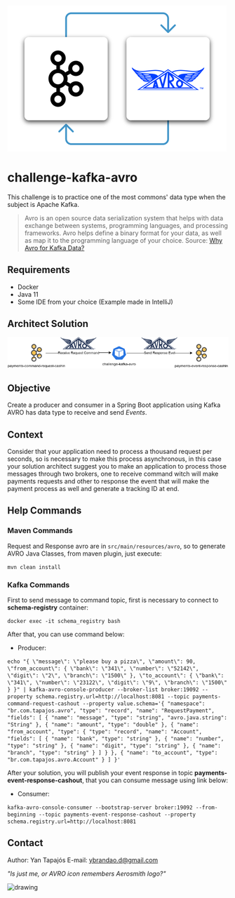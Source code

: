 ![img.png](assets/icon_kafka_avro.png)
# challenge-kafka-avro

This challenge is to practice one of the most commons' data type when the subject is Apache Kafka.

> Avro is an open source data serialization system that helps with data exchange between systems,
> programming languages, and processing frameworks. 
> Avro helps define a binary format for your data, as well as map it to the programming language of your choice.
> Source: [Why Avro for Kafka Data?](https://www.confluent.io/blog/avro-kafka-data/?utm_medium=sem&utm_source=google&utm_campaign=ch.sem_br.nonbrand_tp.prs_tgt.kafka_mt.xct_rgn.latam_lng.eng_dv.all&utm_term=kafka%20avro&creative=&device=c&placement=&gclid=CjwKCAjwqIiFBhAHEiwANg9szjDgpBm2Qbc1mAbMm1Gkfd_iXTUe4gGOl84triPCJJTAqXZwS4vYTRoCoaoQAvD_BwE)

## Requirements

 - Docker
 - Java 11
 - Some IDE from your choice (Example made in IntelliJ)

## Architect Solution

![kafka_avro](assets/kafka_avro.png)

## Objective

Create a producer and consumer in a Spring Boot application using Kafka AVRO has data type to receive and send _Events_.

## Context

Consider that your application need to process a thousand request per seconds, so is necessary to make this process asynchronous, in this case your solution architect suggest you to make an application to process those messages through two brokers, one to receive command witch will make payments requests and other to response the event that will make the payment process as well and generate a tracking ID at end.

## Help Commands

### Maven Commands

Request and Response avro are in `src/main/resources/avro`, so to generate AVRO Java Classes, from maven plugin, just execute:

```shell
mvn clean install
```

### Kafka Commands

First to send message to command topic, first is necessary to connect to **schema-registry** container:

```shell
docker exec -it schema_registry bash
```

After that, you can use command below:

 - Producer:
```shell
echo "{ \"message\": \"please buy a pizza\", \"amount\": 90, \"from_account\": { \"bank\": \"341\", \"number\": \"52142\", \"digit\": \"2\", \"branch\": \"1500\" }, \"to_account\": { \"bank\": \"341\", \"number\": \"23122\", \"digit\": \"9\", \"branch\": \"1500\" } }" | kafka-avro-console-producer --broker-list broker:19092 --property schema.registry.url=http://localhost:8081 --topic payments-command-request-cashout --property value.schema='{ "namespace": "br.com.tapajos.avro", "type": "record", "name": "RequestPayment", "fields": [ { "name": "message", "type": "string", "avro.java.string": "String" }, { "name": "amount", "type": "double" }, { "name": "from_account", "type": { "type": "record", "name": "Account", "fields": [ { "name": "bank", "type": "string" }, { "name": "number", "type": "string" }, { "name": "digit", "type": "string" }, { "name": "branch", "type": "string" } ] } }, { "name": "to_account", "type": "br.com.tapajos.avro.Account" } ] }'
```

After your solution, you will publish your event response in topic **payments-event-response-cashout**, that you can consume message using link below: 

- Consumer:

```shell
kafka-avro-console-consumer --bootstrap-server broker:19092 --from-beginning --topic payments-event-response-cashout --property schema.registry.url=http://localhost:8081
```


## Contact

Author: Yan Tapajós
E-mail: ybrandao.d@gmail.com

_"Is just me, or AVRO icon remembers Aerosmith logo?"_

<img src="https://en.concerts-metal.com/images/flyers/000/1380223466.webp" alt="drawing" width="200"/>